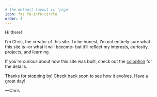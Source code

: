 ```yaml
---
# the default layout is 'page'
icon: fas fa-info-circle
order: 4
---
```


Hi there!

I’m Chris, the creator of this site. To be honest, I’m not entirely sure what this site is -or what it will become- but it’ll reflect my interests, curiosity, projects, and learning.

If you're curious about how this site was built, check out the [colophon](/colophon/) for the details.

Thanks for stopping by! Check back soon to see how it evolves. Have a great day!

—Chris
